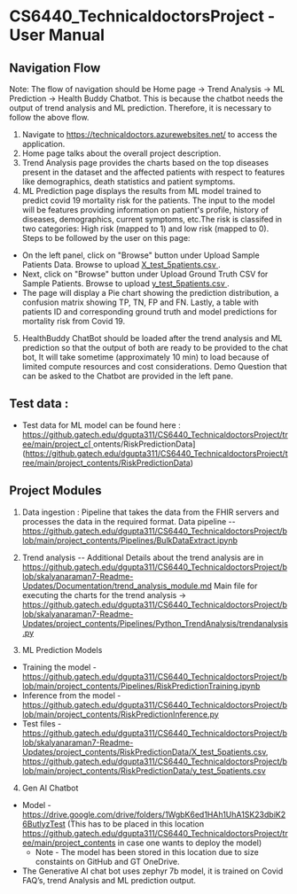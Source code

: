 # CS6440_TechnicaldoctorsProject - User Manual

## Navigation Flow

Note: The flow of navigation should be Home page -> Trend Analysis -> ML Prediction -> Health Buddy Chatbot.
This is because the chatbot needs the output of trend analysis and ML prediction. Therefore, it is necessary to follow the above flow. 

1. Navigate to https://technicaldoctors.azurewebsites.net/ to access the application.
2. Home page talks about the overall project description.
3. Trend Analysis page provides the charts based on the top diseases present in the dataset and the affected patients with respect to features like demographics, death statistics and patient symptoms.
4. ML Prediction page displays the results from ML model trained to predict covid 19 mortality risk for the patients. The input to the model will be features providing information on patient's profile, history of diseases, demographics, current symptoms, etc.The risk is classifed in two categories: High risk (mapped to 1) and low risk (mapped to 0). Steps to be followed by the user on this page:
  * On the left panel, click on "Browse" button under Upload Sample Patients Data. Browse to upload [X_test_5patients.csv
](https://github.gatech.edu/dgupta311/CS6440_TechnicaldoctorsProject/blob/main/project_contents/RiskPredictionData/X_test_5patients.csv). 
  * Next, click on "Browse" button under Upload Ground Truth CSV for Sample Patients. Browse to upload [y_test_5patients.csv
](https://github.gatech.edu/dgupta311/CS6440_TechnicaldoctorsProject/blob/main/project_contents/RiskPredictionData/y_test_5patients.csv).
  * The page will display a Pie chart showing the prediction distribution, a confusion matrix showing TP, TN, FP and FN. Lastly, a table with patients ID and corresponding ground truth and model predictions for mortality risk from Covid 19.
5. HealthBuddy ChatBot should be loaded after the trend analysis and ML prediction so that the output of both are ready to be provided to the chat bot, It will take sometime (approximately 10 min) to load because of limited compute resources and cost considerations. Demo Question that can be asked to the Chatbot are provided in the left pane.


## Test data :
* Test data for ML model can be found here : [https://github.gatech.edu/dgupta311/CS6440_TechnicaldoctorsProject/tree/main/project_c[
](https://github.gatech.edu/dgupta311/CS6440_TechnicaldoctorsProject/blob/main/project_contents/RiskPredictionData/X_test_5patients.csv)ontents/RiskPredictionData](https://github.gatech.edu/dgupta311/CS6440_TechnicaldoctorsProject/tree/main/project_contents/RiskPredictionData)

## Project Modules
1. Data ingestion : Pipeline that takes the data from the FHIR servers and processes the data in the required format.
Data pipeline -- https://github.gatech.edu/dgupta311/CS6440_TechnicaldoctorsProject/blob/main/project_contents/Pipelines/BulkDataExtract.ipynb
2. Trend analysis -- Additional Details about the trend analysis are in https://github.gatech.edu/dgupta311/CS6440_TechnicaldoctorsProject/blob/skalyanaraman7-Readme-Updates/Documentation/trend_analysis_module.md
Main file for executing the charts for the trend analysis -> https://github.gatech.edu/dgupta311/CS6440_TechnicaldoctorsProject/blob/skalyanaraman7-Readme-Updates/project_contents/Pipelines/Python_TrendAnalysis/trendanalysis.py

3. ML Prediction Models

* Training the model - https://github.gatech.edu/dgupta311/CS6440_TechnicaldoctorsProject/blob/main/project_contents/Pipelines/RiskPredictionTraining.ipynb
* Inference from the model - https://github.gatech.edu/dgupta311/CS6440_TechnicaldoctorsProject/blob/main/project_contents/RiskPredictionInference.py
* Test files - https://github.gatech.edu/dgupta311/CS6440_TechnicaldoctorsProject/blob/skalyanaraman7-Readme-Updates/project_contents/RiskPredictionData/X_test_5patients.csv, https://github.gatech.edu/dgupta311/CS6440_TechnicaldoctorsProject/blob/main/project_contents/RiskPredictionData/y_test_5patients.csv
  
4. Gen AI Chatbot
* Model - https://drive.google.com/drive/folders/1WgbK6ed1HAh1UhA1SK23dbiK26ButlyzTest
  (This has to be placed in this location https://github.gatech.edu/dgupta311/CS6440_TechnicaldoctorsProject/tree/main/project_contents in case one wants to deploy the model)
  * Note - The model has been stored in this location due to size constaints on GitHub and GT OneDrive. 
* The Generative AI chat bot uses zephyr 7b model, it is trained on Covid FAQ’s, trend Analysis and ML prediction output.
